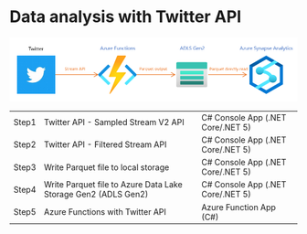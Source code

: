 # Data analysis with Twitter API

<img src="./images/overview.png" />
<br>
<table>
   <tr><td>Step1</td><td>Twitter API - Sampled Stream V2 API</td><td>C# Console App (.NET Core/.NET 5)</td></tr>
   <tr><td>Step2</td><td>Twitter API - Filtered Stream API</td><td>C# Console App (.NET Core/.NET 5)</td></tr>
   <tr><td>Step3</td><td>Write Parquet file to local storage</td><td>C# Console App (.NET Core/.NET 5)</td></tr>
   <tr><td>Step4</td><td>Write Parquet file to Azure Data Lake Storage Gen2 (ADLS Gen2)</td><td>C# Console App (.NET Core/.NET 5)</td></tr>
   <tr><td>Step5</td><td>Azure Functions with Twitter API</td><td>Azure Function App (C#)</td></tr>
</table>
